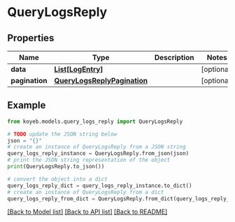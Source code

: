 # QueryLogsReply


## Properties

Name | Type | Description | Notes
------------ | ------------- | ------------- | -------------
**data** | [**List[LogEntry]**](LogEntry.md) |  | [optional] 
**pagination** | [**QueryLogsReplyPagination**](QueryLogsReplyPagination.md) |  | [optional] 

## Example

```python
from koyeb.models.query_logs_reply import QueryLogsReply

# TODO update the JSON string below
json = "{}"
# create an instance of QueryLogsReply from a JSON string
query_logs_reply_instance = QueryLogsReply.from_json(json)
# print the JSON string representation of the object
print(QueryLogsReply.to_json())

# convert the object into a dict
query_logs_reply_dict = query_logs_reply_instance.to_dict()
# create an instance of QueryLogsReply from a dict
query_logs_reply_from_dict = QueryLogsReply.from_dict(query_logs_reply_dict)
```
[[Back to Model list]](../README.md#documentation-for-models) [[Back to API list]](../README.md#documentation-for-api-endpoints) [[Back to README]](../README.md)


